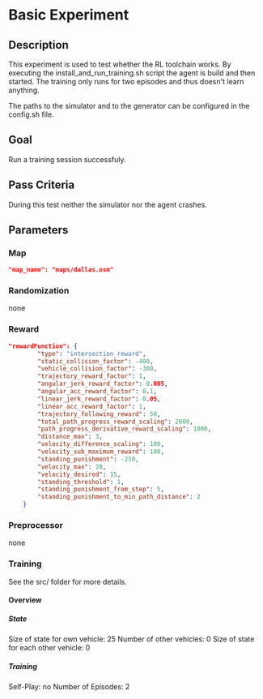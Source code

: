 # Basic Experiment

## Description

This experiment is used to test whether the RL toolchain works.
By executing the install_and_run_training.sh script the agent is build and then started.
The training only runs for two episodes and thus doesn't learn anything.

The paths to the simulator and to the generator can be configured in the config.sh file.

## Goal

Run a training session successfuly.

## Pass Criteria

During this test neither the simulator nor the agent crashes.

## Parameters
### Map
```json
"map_name": "maps/dallas.osm"
```

### Randomization

none

### Reward
```json
"rewardFunction": {
		"type": "intersection_reward",
		"static_collision_factor": -400,
		"vehicle_collision_factor": -300,
		"trajectory_reward_factor": 1,
		"angular_jerk_reward_factor": 0.005,
		"angular_acc_reward_factor": 0.1,
		"linear_jerk_reward_factor": 0.05,
		"linear_acc_reward_factor": 1,
		"trajectory_following_reward": 50,
		"total_path_progress_reward_scaling": 2000,
		"path_progress_derivative_reward_scaling": 1000,
		"distance_max": 3,
		"velocity_difference_scaling": 100,
		"velocity_sub_maximum_reward": 100,
		"standing_punishment": -250,
		"velocity_max": 20,
		"velocity_desired": 15,
		"standing_threshold": 1,
		"standing_punishment_from_step": 5,
		"standing_punishment_to_min_path_distance": 2
	}
```

### Preprocessor

none

### Training
See the src/ folder for more details.

#### Overview
##### State
Size of state for own vehicle: 25
Number of other vehicles: 0
Size of state for each other vehicle: 0

##### Training
Self-Play: no
Number of Episodes: 2
